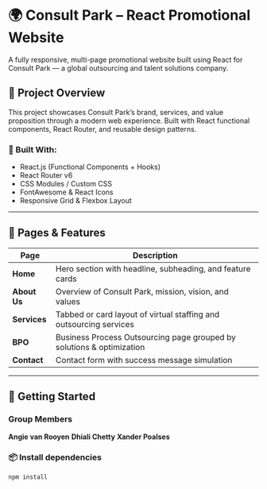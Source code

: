 # 🌍 Consult Park – React Promotional Website

A fully responsive, multi-page promotional website built using React for Consult Park — a global outsourcing and talent solutions company.

## 🚀 Project Overview

This project showcases Consult Park’s brand, services, and value proposition through a modern web experience. Built with React functional components, React Router, and reusable design patterns.

### 🔧 Built With:
- React.js (Functional Components + Hooks)
- React Router v6
- CSS Modules / Custom CSS
- FontAwesome & React Icons
- Responsive Grid & Flexbox Layout

---

## 📄 Pages & Features

| Page | Description |
|------|-------------|
| **Home** | Hero section with headline, subheading, and feature cards |
| **About Us** | Overview of Consult Park, mission, vision, and values |
| **Services** | Tabbed or card layout of virtual staffing and outsourcing services |
| **BPO** | Business Process Outsourcing page grouped by solutions & optimization |
| **Contact** | Contact form with success message simulation |

---

## 🧪 Getting Started

### Group Members

**Angie van Rooyen**
**Dhiali Chetty**
**Xander Poalses**

### 📦 Install dependencies

```bash
npm install

